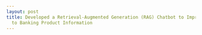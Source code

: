 ```yaml
---
layout: post
title: Developed a Retrieval-Augmented Generation (RAG) Chatbot to Improve Access
  to Banking Product Information
---
```

